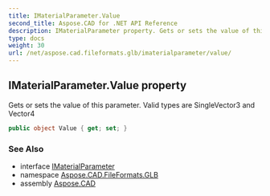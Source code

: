 ```yaml
---
title: IMaterialParameter.Value
second_title: Aspose.CAD for .NET API Reference
description: IMaterialParameter property. Gets or sets the value of this parameter.  Valid types are SingleVector3 and Vector4
type: docs
weight: 30
url: /net/aspose.cad.fileformats.glb/imaterialparameter/value/
---
```

## IMaterialParameter.Value property

Gets or sets the value of this parameter.  Valid types are SingleVector3 and Vector4

```csharp
public object Value { get; set; }
```

### See Also

* interface [IMaterialParameter](../)
* namespace [Aspose.CAD.FileFormats.GLB](../../imaterialparameter/)
* assembly [Aspose.CAD](../../../)



